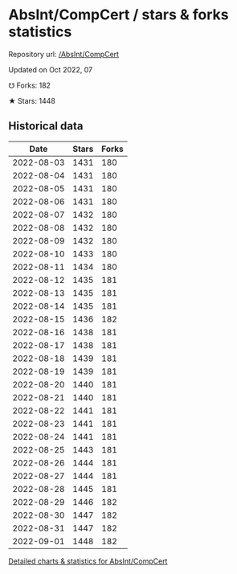 # AbsInt/CompCert / stars & forks statistics

Repository url: [/AbsInt/CompCert](https://github.com/AbsInt/CompCert)

Updated on Oct 2022, 07

☋ Forks: 182

★ Stars: 1448

## Historical data
| Date | Stars | Forks |
|------|-------|-------|
| 2022-08-03 | 1431 | 180 | 
| 2022-08-04 | 1431 | 180 | 
| 2022-08-05 | 1431 | 180 | 
| 2022-08-06 | 1431 | 180 | 
| 2022-08-07 | 1432 | 180 | 
| 2022-08-08 | 1432 | 180 | 
| 2022-08-09 | 1432 | 180 | 
| 2022-08-10 | 1433 | 180 | 
| 2022-08-11 | 1434 | 180 | 
| 2022-08-12 | 1435 | 181 | 
| 2022-08-13 | 1435 | 181 | 
| 2022-08-14 | 1435 | 181 | 
| 2022-08-15 | 1436 | 182 | 
| 2022-08-16 | 1438 | 181 | 
| 2022-08-17 | 1438 | 181 | 
| 2022-08-18 | 1439 | 181 | 
| 2022-08-19 | 1439 | 181 | 
| 2022-08-20 | 1440 | 181 | 
| 2022-08-21 | 1440 | 181 | 
| 2022-08-22 | 1441 | 181 | 
| 2022-08-23 | 1441 | 181 | 
| 2022-08-24 | 1441 | 181 | 
| 2022-08-25 | 1443 | 181 | 
| 2022-08-26 | 1444 | 181 | 
| 2022-08-27 | 1444 | 181 | 
| 2022-08-28 | 1445 | 181 | 
| 2022-08-29 | 1446 | 182 | 
| 2022-08-30 | 1447 | 182 | 
| 2022-08-31 | 1447 | 182 | 
| 2022-09-01 | 1448 | 182 | 


[Detailed charts & statistics for AbsInt/CompCert](https://reviewgithub.com/rep/AbsInt/CompCert)
